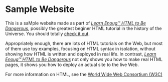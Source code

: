 # Sample Website

This is a saMple website made as part of [*Learn Enoug™ HTML to Be Dangerous*](https://www.learnenough.com/html-tutorial), possibly the greatest beginer HTML tutorial in the history of the Universe. You should totally [check it out](https://www.learnenough.com/html-tutorial).

Appropriately enough, there are lots of HTML tutorials on the Web, but most of them use toy examples, focusing on HTML syntax in isolation, without showing how HTML is written and deployed in real life. In contrast, [*Learn Enoug™ HTML to Be Dangerous*](https://www.learnenough.com/html-tutorial) not only shows you how to make real HTML pages, it shows you how to deploy an actual site to the live Web.

For more information on HTML, see the
[ World Wide Web Consortium (W3C)](https://www.w3.org/)
